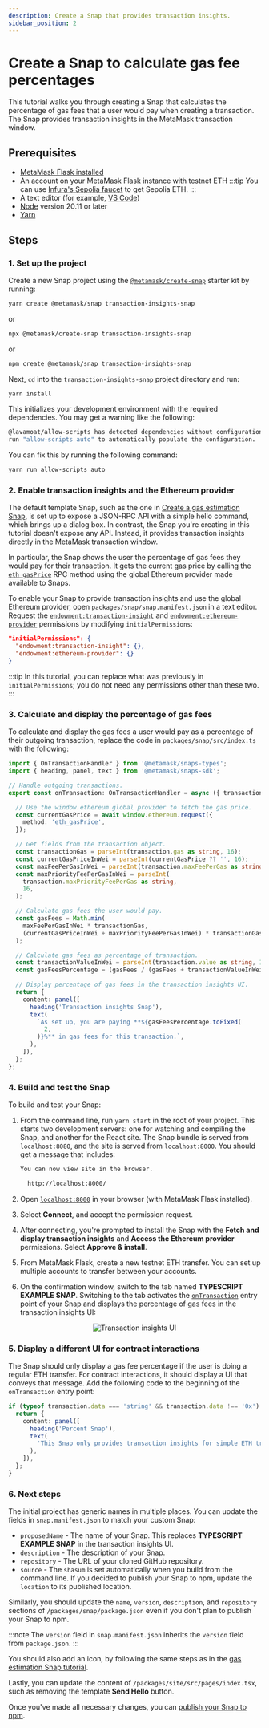 ```yaml
---
description: Create a Snap that provides transaction insights.
sidebar_position: 2
---
```


# Create a Snap to calculate gas fee percentages

This tutorial walks you through creating a Snap that calculates the percentage of gas fees that
a user would pay when creating a transaction.
The Snap provides transaction insights in the MetaMask transaction window.

## Prerequisites

- [MetaMask Flask installed](../../get-started/install-flask.md)
- An account on your MetaMask Flask instance with testnet ETH
  :::tip
  You can use [Infura's Sepolia faucet](https://www.infura.io/faucet) to get Sepolia ETH.
  :::
- A text editor (for example, [VS Code](https://code.visualstudio.com/))
- [Node](https://docs.npmjs.com/downloading-and-installing-node-js-and-npm) version 20.11 or later
- [Yarn](https://yarnpkg.com/)

## Steps

### 1. Set up the project

Create a new Snap project using the 
[`@metamask/create-snap`](https://github.com/MetaMask/snaps/tree/main/packages/create-snap)
starter kit by running:

```bash
yarn create @metamask/snap transaction-insights-snap
```

or

```bash
npx @metamask/create-snap transaction-insights-snap
```

or

```bash
npm create @metamask/snap transaction-insights-snap
```

Next, `cd` into the `transaction-insights-snap` project directory and run:

```bash
yarn install
```

This initializes your development environment with the required dependencies. You may get a warning like the following: 

```bash
@lavamoat/allow-scripts has detected dependencies without configuration. explicit configuration required.
run "allow-scripts auto" to automatically populate the configuration.
```

You can fix this by running the following command: 

```bash 
yarn run allow-scripts auto
```

### 2. Enable transaction insights and the Ethereum provider

The default template Snap, such as the one in 
[Create a gas estimation Snap](gas-estimation.md), 
is set up to expose a JSON-RPC API with a simple hello command, which brings up a dialog box.
In contrast, the Snap you're creating in this tutorial doesn't expose any API.
Instead, it provides transaction insights directly in the MetaMask transaction window.

In particular, the Snap shows the user the percentage of gas fees they would pay for their transaction.
It gets the current gas price by calling the
[`eth_gasPrice`](/wallet/reference/eth_gasPrice) RPC
method using the global Ethereum provider made available to Snaps.

To enable your Snap to provide transaction insights and use the global Ethereum provider, open
`packages/snap/snap.manifest.json` in a text editor.
Request the
[`endowment:transaction-insight`](../../reference/permissions.md#endowmenttransaction-insight) and
[`endowment:ethereum-provider`](../../reference/permissions.md#endowmentethereum-provider)
permissions by modifying `initialPermissions`:

```json title="snap.manifest.json"
"initialPermissions": {
  "endowment:transaction-insight": {},
  "endowment:ethereum-provider": {}
}
```

:::tip
In this tutorial, you can replace what was previously in `initialPermissions`; 
you do not need any permissions other than these two.
:::

### 3. Calculate and display the percentage of gas fees

To calculate and display the gas fees a user would pay as a percentage of their outgoing transaction,
replace the code in `packages/snap/src/index.ts` with the following:

```typescript title="index.ts"
import { OnTransactionHandler } from '@metamask/snaps-types';
import { heading, panel, text } from '@metamask/snaps-sdk';

// Handle outgoing transactions.
export const onTransaction: OnTransactionHandler = async ({ transaction }) => {

  // Use the window.ethereum global provider to fetch the gas price.
  const currentGasPrice = await window.ethereum.request({
    method: 'eth_gasPrice',
  });

  // Get fields from the transaction object.
  const transactionGas = parseInt(transaction.gas as string, 16);
  const currentGasPriceInWei = parseInt(currentGasPrice ?? '', 16);
  const maxFeePerGasInWei = parseInt(transaction.maxFeePerGas as string, 16);
  const maxPriorityFeePerGasInWei = parseInt(
    transaction.maxPriorityFeePerGas as string,
    16,
  );

  // Calculate gas fees the user would pay.
  const gasFees = Math.min(
    maxFeePerGasInWei * transactionGas,
    (currentGasPriceInWei + maxPriorityFeePerGasInWei) * transactionGas,
  );

  // Calculate gas fees as percentage of transaction.
  const transactionValueInWei = parseInt(transaction.value as string, 16);
  const gasFeesPercentage = (gasFees / (gasFees + transactionValueInWei)) * 100;

  // Display percentage of gas fees in the transaction insights UI.
  return {
    content: panel([
      heading('Transaction insights Snap'),
      text(
        `As set up, you are paying **${gasFeesPercentage.toFixed(
          2,
        )}%** in gas fees for this transaction.`,
      ),
    ]),
  };
};
```

### 4. Build and test the Snap

To build and test your Snap:

1. From the command line, run `yarn start` in the root of your project.
    This starts two development servers: one for watching and compiling the Snap, and another for the
    React site.
    The Snap bundle is served from `localhost:8080`, and the site is served from `localhost:8000`.
    You should get a message that includes:

    ```bash
    You can now view site in the browser.

      http://localhost:8000/
    ```

2. Open [`localhost:8000`](http://localhost:8000) in your browser (with MetaMask Flask installed).

3. Select **Connect**, and accept the permission request.

4. After connecting, you're prompted to install the Snap with the **Fetch and display transaction
    insights** and **Access the Ethereum provider** permissions.
    Select **Approve & install**.

5. From MetaMask Flask, create a new testnet ETH transfer.
    You can set up multiple accounts to transfer between your accounts.

6. On the confirmation window, switch to the tab named **TYPESCRIPT EXAMPLE SNAP**.
    Switching to the tab activates the [`onTransaction`](../../reference/entry-points.md#ontransaction)
    entry point of your Snap and displays the percentage of gas fees in the transaction insights UI:

<p align="center">
<img src={require('../../assets/transaction-insights.png').default} alt="Transaction insights UI" style={{border: '1px solid gray'}} />
</p>

### 5. Display a different UI for contract interactions

The Snap should only display a gas fee percentage if the user is doing a regular ETH transfer.
For contract interactions, it should display a UI that conveys that message.
Add the following code to the beginning of the `onTransaction` entry point:

```typescript
if (typeof transaction.data === 'string' && transaction.data !== '0x') {
  return {
    content: panel([
      heading('Percent Snap'),
      text(
        'This Snap only provides transaction insights for simple ETH transfers.',
      ),
    ]),
  };
}
```

### 6. Next steps

The initial project has generic names in multiple places.
You can update the fields in `snap.manifest.json` to match your custom Snap:

- `proposedName` - The name of your Snap.
  This replaces **TYPESCRIPT EXAMPLE SNAP** in the transaction insights UI.
- `description` - The description of your Snap.
- `repository` - The URL of your cloned GitHub repository.
- `source` - The `shasum` is set automatically when you build from the command line.
  If you decided to publish your Snap to npm, update the `location` to its published location.

Similarly, you should update the `name`, `version`, `description`, and `repository` sections of
`/packages/snap/package.json` even if you don't plan to publish your Snap to npm.

:::note
The `version` field in `snap.manifest.json` inherits the `version` field from `package.json`.
:::

You should also add an icon, by following the same steps as in the 
[gas estimation Snap tutorial](../tutorials/gas-estimation.md#2-add-a-custom-icon). 

Lastly, you can update the content of `/packages/site/src/pages/index.tsx`, such as removing the
template **Send Hello** button.

Once you've made all necessary changes, you can
[publish your Snap to npm](../../how-to/publish-a-snap.md#publish-your-snap).

